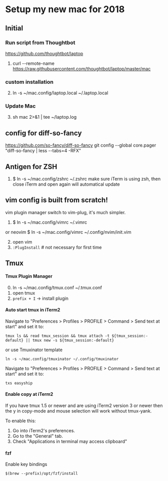 # Setup my new mac for 2018

## Initial
### Run script from Thoughtbot
https://github.com/thoughtbot/laptop
1. curl --remote-name https://raw.githubusercontent.com/thoughtbot/laptop/master/mac
### custom installation
2. ln -s ~/mac.config/laptop.local ~/.laptop.local
### Update Mac
3. sh mac 2>&1 | tee ~/laptop.log

## config for diff-so-fancy
https://github.com/so-fancy/diff-so-fancy
git config --global core.pager "diff-so-fancy | less --tabs=4 -RFX"

## Antigen for ZSH
1. $ ln -s ~/mac.config/zshrc ~/.zshrc
make sure iTerm is using zsh, then close iTerm and open again will automatical update

## vim config is built from scratch!
vim plugin manager switch to vim-plug, it's much simpler.

1. $ ln -s ~/mac.config/vimrc ~/.vimrc

or neovim
   $ ln -s ~/mac.config/vimrc ~/.config/nvim/init.vim

2. open vim
3. `:PlugInstall` # not necessary for first time

## Tmux
#### Tmux Plugin Manager
0. ln -s ~/mac.config/tmux.conf ~/.tmux.conf
1. open tmux
2. `prefix + I` -> install plugin

#### Auto start tmux in iTerm2
Navigate to "Preferences > Profiles > PROFILE > Command > Send text at start" and set it to:
```
tmux ls && read tmux_session && tmux attach -t ${tmux_session:-default} || tmux new -s ${tmux_session:-default}
```

or use Tmuxinator template
```
ln -s ~/mac.config/tmuxinator ~/.config/tmuxinator
```

Navigate to "Preferences > Profiles > PROFILE > Command > Send text at start" and set it to:
```
txs easyship
```

#### Enable copy at iTerm2
If you have tmux 1.5 or newer and are using iTerm2 version 3 or newer then the y in copy-mode and mouse selection will work without tmux-yank.

To enable this:
1. Go into iTerm2's preferences.
2. Go to the "General" tab.
3. Check "Applications in terminal may access clipboard"

#### fzf

Enable key bindings
```
$(brew --prefix)/opt/fzf/install
```
